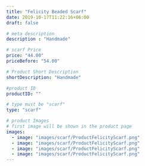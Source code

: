 ```yaml
---
title: "Felicity Beaded Scarf"
date: 2019-10-17T11:22:16+06:00
draft: false

# meta description
description : "Handmade"

# scarf Price
price: "44.00"
priceBefore: "54.00"

# Product Short Description
shortDescription: "Handmade"

#product ID
productID: ""

# type must be "scarf"
type: "scarf"

# product Images
# first image will be shown in the product page
images:
  - image: "images/scarf/ProductFelicityScarf.png"
  - image: "images/scarf/ProductFelicityScarf.png"
  - image: "images/scarf/ProductFelicityScarf.png"
  - image: "images/scarf/ProductFelicityScarf.png"
---
```



